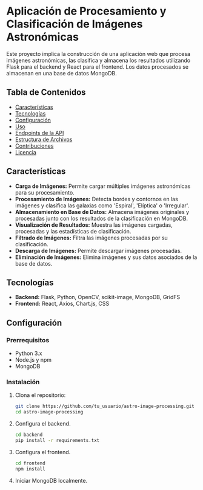 # Aplicación de Procesamiento y Clasificación de Imágenes Astronómicas

Este proyecto implica la construcción de una aplicación web que procesa imágenes astronómicas, las clasifica y almacena los resultados utilizando Flask para el backend y React para el frontend. Los datos procesados se almacenan en una base de datos MongoDB.

## Tabla de Contenidos

- [Características](#características)
- [Tecnologías](#tecnologías)
- [Configuración](#configuración)
- [Uso](#uso)
- [Endpoints de la API](#endpoints-de-la-api)
- [Estructura de Archivos](#estructura-de-archivos)
- [Contribuciones](#contribuciones)
- [Licencia](#licencia)

## Características

- **Carga de Imágenes:** Permite cargar múltiples imágenes astronómicas para su procesamiento.
- **Procesamiento de Imágenes:** Detecta bordes y contornos en las imágenes y clasifica las galaxias como 'Espiral', 'Elíptica' o 'Irregular'.
- **Almacenamiento en Base de Datos:** Almacena imágenes originales y procesadas junto con los resultados de la clasificación en MongoDB.
- **Visualización de Resultados:** Muestra las imágenes cargadas, procesadas y las estadísticas de clasificación.
- **Filtrado de Imágenes:** Filtra las imágenes procesadas por su clasificación.
- **Descarga de Imágenes:** Permite descargar imágenes procesadas.
- **Eliminación de Imágenes:** Elimina imágenes y sus datos asociados de la base de datos.

## Tecnologías

- **Backend:** Flask, Python, OpenCV, scikit-image, MongoDB, GridFS
- **Frontend:** React, Axios, Chart.js, CSS

## Configuración

### Prerrequisitos

- Python 3.x
- Node.js y npm
- MongoDB

### Instalación

1. Clona el repositorio:
   ```bash
   git clone https://github.com/tu_usuario/astro-image-processing.git
   cd astro-image-processing

2. Configura el backend.
   ```bash
   cd backend
   pip install -r requirements.txt

3. Configura el frontend.
   ```bash
   cd frontend
   npm install

4. Iniciar MongoDB localmente.


